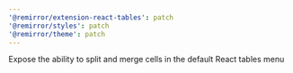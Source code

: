 ```yaml
---
'@remirror/extension-react-tables': patch
'@remirror/styles': patch
'@remirror/theme': patch
---
```


Expose the ability to split and merge cells in the default React tables menu
